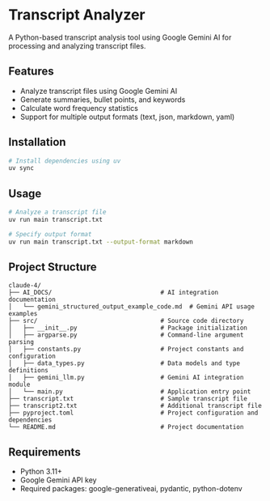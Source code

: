 # Transcript Analyzer

A Python-based transcript analysis tool using Google Gemini AI for processing and analyzing transcript files.

## Features

- Analyze transcript files using Google Gemini AI
- Generate summaries, bullet points, and keywords
- Calculate word frequency statistics
- Support for multiple output formats (text, json, markdown, yaml)

## Installation

```bash
# Install dependencies using uv
uv sync
```

## Usage

```bash
# Analyze a transcript file
uv run main transcript.txt

# Specify output format
uv run main transcript.txt --output-format markdown
```

## Project Structure

```
claude-4/
├── AI_DOCS/                              # AI integration documentation
│   └── gemini_structured_output_example_code.md  # Gemini API usage examples
├── src/                                  # Source code directory
│   ├── __init__.py                       # Package initialization
│   ├── argparse.py                       # Command-line argument parsing
│   ├── constants.py                      # Project constants and configuration
│   ├── data_types.py                     # Data models and type definitions
│   ├── gemini_llm.py                     # Gemini AI integration module
│   └── main.py                           # Application entry point
├── transcript.txt                        # Sample transcript file
├── transcript2.txt                       # Additional transcript file
├── pyproject.toml                        # Project configuration and dependencies
└── README.md                             # Project documentation
```

## Requirements

- Python 3.11+
- Google Gemini API key
- Required packages: google-generativeai, pydantic, python-dotenv
